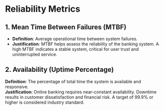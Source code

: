 # Reliability Metrics

## 1. Mean Time Between Failures (MTBF)

- **Definition**: Average operational time between system failures.
- **Justification**: MTBF helps assess the reliability of the banking system. A high MTBF indicates a stable system, critical for user trust and uninterrupted service.

## 2. Availability (Uptime Percentage)

**Definition**: The percentage of total time the system is available and responsive.  
**Justification**: Online banking requires near-constant availability. Downtime results in customer dissatisfaction and financial risk. A target of 99.9% or higher is considered industry standard.